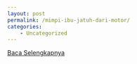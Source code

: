 ```yaml
---
layout: post
permalink: /mimpi-ibu-jatuh-dari-motor/
categories:
    - Uncategorized
---
```


[Baca Selengkapnya](/03)
